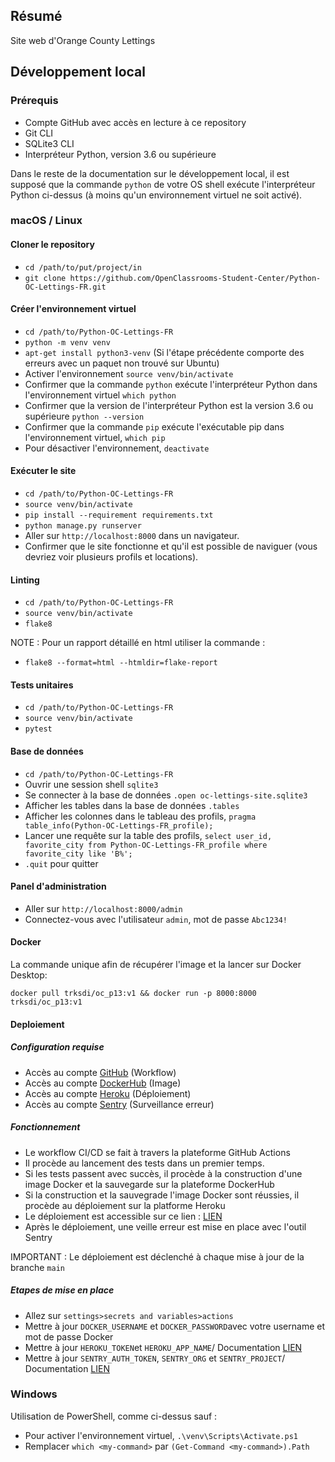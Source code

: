 ## Résumé

Site web d'Orange County Lettings

## Développement local

### Prérequis

- Compte GitHub avec accès en lecture à ce repository
- Git CLI
- SQLite3 CLI
- Interpréteur Python, version 3.6 ou supérieure

Dans le reste de la documentation sur le développement local, il est supposé que la commande `python` de votre OS shell exécute l'interpréteur Python ci-dessus (à moins qu'un environnement virtuel ne soit activé).

### macOS / Linux

#### Cloner le repository

- `cd /path/to/put/project/in`
- `git clone https://github.com/OpenClassrooms-Student-Center/Python-OC-Lettings-FR.git`

#### Créer l'environnement virtuel

- `cd /path/to/Python-OC-Lettings-FR`
- `python -m venv venv`
- `apt-get install python3-venv` (Si l'étape précédente comporte des erreurs avec un paquet non trouvé sur Ubuntu)
- Activer l'environnement `source venv/bin/activate`
- Confirmer que la commande `python` exécute l'interpréteur Python dans l'environnement virtuel
`which python`
- Confirmer que la version de l'interpréteur Python est la version 3.6 ou supérieure `python --version`
- Confirmer que la commande `pip` exécute l'exécutable pip dans l'environnement virtuel, `which pip`
- Pour désactiver l'environnement, `deactivate`

#### Exécuter le site

- `cd /path/to/Python-OC-Lettings-FR`
- `source venv/bin/activate`
- `pip install --requirement requirements.txt`
- `python manage.py runserver`
- Aller sur `http://localhost:8000` dans un navigateur.
- Confirmer que le site fonctionne et qu'il est possible de naviguer (vous devriez voir plusieurs profils et locations).

#### Linting

- `cd /path/to/Python-OC-Lettings-FR`
- `source venv/bin/activate`
- `flake8`

NOTE : Pour un rapport détaillé en html utiliser la commande : 

- `flake8 --format=html --htmldir=flake-report`

#### Tests unitaires

- `cd /path/to/Python-OC-Lettings-FR`
- `source venv/bin/activate`
- `pytest`

#### Base de données

- `cd /path/to/Python-OC-Lettings-FR`
- Ouvrir une session shell `sqlite3`
- Se connecter à la base de données `.open oc-lettings-site.sqlite3`
- Afficher les tables dans la base de données `.tables`
- Afficher les colonnes dans le tableau des profils, `pragma table_info(Python-OC-Lettings-FR_profile);`
- Lancer une requête sur la table des profils, `select user_id, favorite_city from
  Python-OC-Lettings-FR_profile where favorite_city like 'B%';`
- `.quit` pour quitter

#### Panel d'administration

- Aller sur `http://localhost:8000/admin`
- Connectez-vous avec l'utilisateur `admin`, mot de passe `Abc1234!`

#### Docker 

La commande unique afin de récupérer l'image et la lancer sur Docker Desktop:

`docker pull trksdi/oc_p13:v1 && docker run -p 8000:8000 trksdi/oc_p13:v1`

#### Deploiement

##### Configuration requise

- Accès au compte [GitHub](https://github.com/) (Workflow)
- Accès au compte [DockerHub](https://hub.docker.com/) (Image)
- Accès au compte [Heroku](https://id.heroku.com/) (Déploiement)
- Accès au compte [Sentry](https://sentry.io/) (Surveillance erreur)

##### Fonctionnement 

- Le workflow CI/CD se fait à travers la plateforme GitHub Actions
- Il procède au lancement des tests dans un premier temps. 
- Si les tests passent avec succès, il procède à la construction d'une image Docker et la 
sauvegarde sur la plateforme DockerHub
- Si la construction et la sauvegrade l'image Docker sont réussies, il procède au déploiement sur la platforme Heroku
- Le déploiement est accessible sur ce lien : [LIEN](https://fast-gorge-63898.herokuapp.com/)
- Après le déploiement, une veille erreur est mise en place avec l'outil Sentry

IMPORTANT : Le déploiement est déclenché à chaque mise à jour de la branche `main`

##### Etapes de mise en place

- Allez sur `settings>secrets and variables>actions`
- Mettre à jour `DOCKER_USERNAME` et `DOCKER_PASSWORD`avec votre username et mot de passe Docker
- Mettre à jour `HEROKU_TOKEN`et `HEROKU_APP_NAME`/ Documentation [LIEN](https://github.com/marketplace/actions/deploy-to-heroku)
- Mettre à jour `SENTRY_AUTH_TOKEN`, `SENTRY_ORG` et `SENTRY_PROJECT`/ Documentation [LIEN](https://github.com/marketplace/actions/sentry-release)


### Windows

Utilisation de PowerShell, comme ci-dessus sauf :

- Pour activer l'environnement virtuel, `.\venv\Scripts\Activate.ps1` 
- Remplacer `which <my-command>` par `(Get-Command <my-command>).Path`
